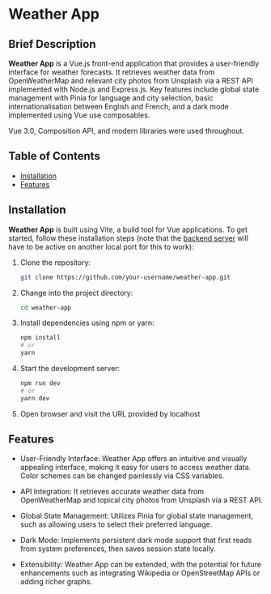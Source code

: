 # Weather App

## Brief Description

**Weather App** is a Vue.js front-end application that provides a user-friendly interface for weather forecasts. It retrieves weather data from OpenWeatherMap and relevant city photos from Unsplash via a REST API implemented with Node.js and Express.js. Key features include global state management with Pinia for language and city selection, basic internationalisation between English and French, and a dark mode implemented using Vue use composables.

Vue 3.0, Composition API, and modern libraries were used throughout.
## Table of Contents

- [Installation](#installation)
- [Features](#features)

## Installation

**Weather App** is built using Vite, a build tool for Vue applications. To get started, follow these installation steps (note that the [backend server](https://github.com/lukerabbitte/weather_app_backend) will have to be active on another local port for this to work):

1. Clone the repository:
   ```bash
   git clone https://github.com/your-username/weather-app.git
2. Change into the project directory:
    ```bash
    cd weather-app
3. Install dependencies using npm or yarn:
    ```bash
    npm install
    # or
    yarn
4. Start the development server:
    ```bash
    npm run dev
    # or
    yarn dev
5. Open browser and visit the URL provided by localhost

## Features

- User-Friendly Interface: Weather App offers an intuitive and visually appealing interface, making it easy for users to access weather data. Color schemes can be changed painlessly via CSS variables.

- API Integration: It retrieves accurate weather data from OpenWeatherMap and topical city photos from Unsplash via a REST API.

- Global State Management: Utilizes Pinia for global state management, such as allowing users to select their preferred language.

- Dark Mode: Implements persistent dark mode support that first reads from system preferences, then saves session state locally.

- Extensibility: Weather App can be extended, with the potential for future enhancements such as integrating Wikipedia or OpenStreetMap APIs or adding richer graphs.

